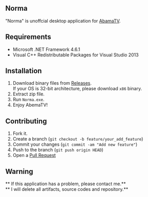 Norma
----
"Norma" is unoffcial desktop application for [AbamaTV](https://abema.tv).


## Requirements

* Microsoft .NET Framework 4.6.1
* Visual C++ Redistributable Packages for Visual Studio 2013


## Installation

1. Download binary files from [Releases](./releases). <br />
   If your OS is 32-bit architecture, please download `x86` binary. 
2. Extract zip file.
3. Run `Norma.exe`.
4. Enjoy AbemaTV!


## Contributing

1. Fork it.
2. Create a branch (`git checkout -b feature/your_add_feature`)
3. Commit your changes (`git commit -am "Add new feature"`)
4. Push to the branch (`git push origin HEAD`)
5. Open a [Pull Request](./pulls)


## Warning
** If this application has a problem, please contact me.**  
** I will delete all artifacts, source codes and repository.**